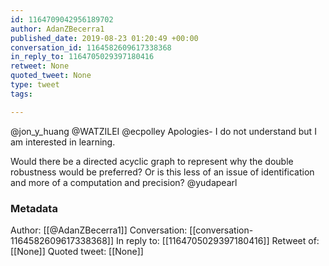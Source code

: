 ```yaml
---
id: 1164709042956189702
author: AdanZBecerra1
published_date: 2019-08-23 01:20:49 +00:00
conversation_id: 1164582609617338368
in_reply_to: 1164705029397180416
retweet: None
quoted_tweet: None
type: tweet
tags:

---
```


@jon_y_huang @WATZILEI @ecpolley Apologies- I do not understand but I am interested in learning.

Would there be a directed acyclic graph to represent why the double robustness would be preferred? Or is this less of an issue of identification and more of a  computation and precision? @yudapearl

### Metadata

Author: [[@AdanZBecerra1]]
Conversation: [[conversation-1164582609617338368]]
In reply to: [[1164705029397180416]]
Retweet of: [[None]]
Quoted tweet: [[None]]
